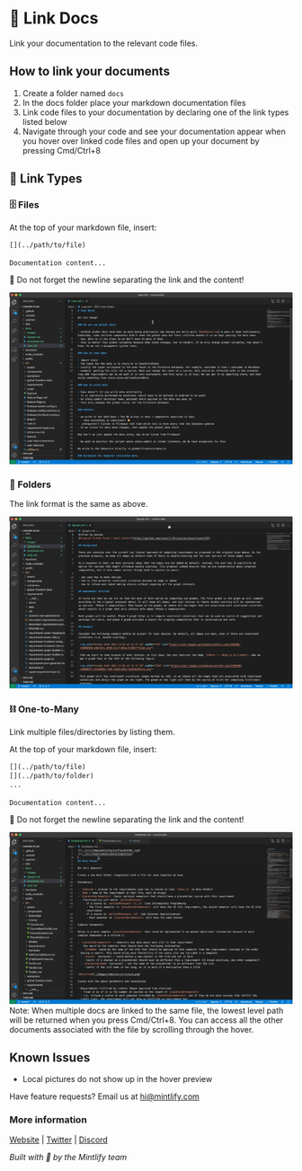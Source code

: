 # 🔗 Link Docs

Link your documentation to the relevant code files.

## How to link your documents

1. Create a folder named `docs`
2. In the docs folder place your markdown documentation files
3. Link code files to your documentation by declaring one of the link types listed below
4. Navigate through your code and see your documentation appear when you hover over linked code files and open up your document by pressing Cmd/Ctrl+8

## 🔗 Link Types

### 🗄 Files

At the top of your markdown file, insert:

```
[](../path/to/file)

Documentation content...
```

🚨 Do not forget the newline separating the link and the content!

![File demo](/assets/Files.gif)

### 📁 Folders

The link format is the same as above.

![Folder demo](/assets/Folders.gif)

### ⛓ One-to-Many

Link multiple files/directories by listing them.

At the top of your markdown file, insert:

```
[](../path/to/file)
[](../path/to/folder)
...

Documentation content...

```

🚨 Do not forget the newline separating the link and the content!

![One-to-Many demo](/assets/one-to-many.gif)
Note: When multiple docs are linked to the same file, the lowest level path will be returned when you press Cmd/Ctrl+8. You can access all the other documents associated with the file by scrolling through the hover.

## Known Issues

- Local pictures do not show up in the hover preview

Have feature requests? Email us at hi@mintlify.com

### More information

[Website](https://mintlify.com/) |
[Twitter](https://twitter.com/mintlify) |
[Discord](https://discord.gg/6W7GuYuxra)

_Built with 💚 by the Mintlify team_
